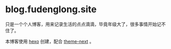 # blog.fudenglong.site

只是一个个人博客，用来记录生活的点点滴滴，毕竟年级大了，很多事情开始记不住了。

本博客使用 [hexo](https://hexo.io/zh-cn/) 创建，配合 [theme-next](https://theme-next.js.org/) 。

